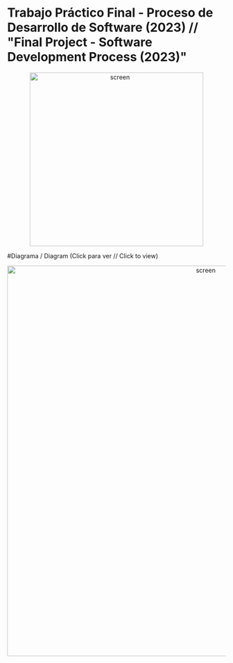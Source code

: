 # Trabajo Práctico Final - Proceso de Desarrollo de Software (2023) // "Final Project - Software Development Process (2023)"
<p align="center" ><img width="400" alt="screen" src="https://argentinaestudia.com/wp-content/uploads/2021/04/UADE_logo-300x214.png"></p>

#Diagrama / Diagram (Click para ver // Click to view)
<p align="center" ><img width="900" alt="screen" src="https://raw.githubusercontent.com/Gashino/design-patterns/main/TpCorregido2.jpg"></p>


